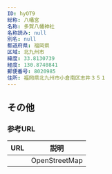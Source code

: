 ```yaml
---
ID: hyOT9
総称: 八幡宮
名称: 多賀八幡神社
名称読み: null
別名: null
都道府県: 福岡県
区域: 北九州市
緯度: 33.8130739
経度: 130.8740841
郵便番号: 8020985
住所: 福岡県北九州市小倉南区志井３５１
---
```


## その他

### 参考URL

| URL | 説明          |
| --- | ------------- |
|     | OpenStreetMap |
